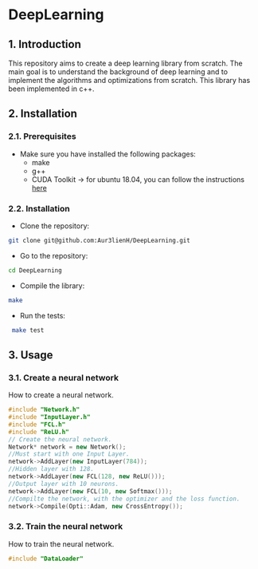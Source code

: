 # DeepLearning

## 1. Introduction

This repository aims to create a deep learning library from scratch. The main goal is to understand the background of deep learning and to implement the algorithms and optimizations from scratch. This library has been implemented in c++.

## 2. Installation

### 2.1. Prerequisites

- Make sure you have installed the following packages:
  - make
  - g++
  - CUDA Toolkit -> for ubuntu 18.04, you can follow the instructions [here](https://developer.nvidia.com/cuda-downloads?target_os=Linux&target_arch=x86_64&target_distro=Ubuntu&target_version=1804&target_type=deblocal)


### 2.2. Installation

- Clone the repository:
```bash
git clone git@github.com:Aur3lienH/DeepLearning.git
```

- Go to the repository:
```bash
cd DeepLearning
```

- Compile the library:
```bash
make
```

- Run the tests:
```bash
 make test
```

## 3. Usage

### 3.1. Create a neural network

How to create a neural network.

```c++
#include "Network.h"
#include "InputLayer.h"
#include "FCL.h"
#include "ReLU.h"
// Create the neural network.
Network* network = new Network();
//Must start with one Input Layer.
network->AddLayer(new InputLayer(784));
//Hidden layer with 128.
network->AddLayer(new FCL(128, new ReLU()));
//Output layer with 10 neurons.
network->AddLayer(new FCL(10, new Softmax()));
//Compilte the network, with the optimizer and the loss function.
network->Compile(Opti::Adam, new CrossEntropy());
```

### 3.2. Train the neural network

How to train the neural network.

```c++
#include "DataLoader"